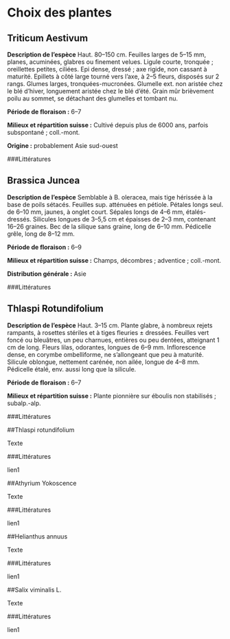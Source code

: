 # Choix des plantes

## Triticum Aestivum

**Description de l’espèce**
Haut. 80–150 cm. Feuilles larges de 5–15 mm, planes, acuminées, glabres ou finement velues. Ligule courte, tronquée ; oreillettes petites, ciliées. Epi dense, dressé ; axe rigide, non cassant à maturité. Epillets à côté large tourné vers l’axe, à 2–5 fleurs, disposés sur 2 rangs. Glumes larges, tronquées-mucronées. Glumelle ext. non aristée chez le blé d’hiver, longuement aristée chez le blé d’été. Grain mûr brièvement poilu au sommet, se détachant des glumelles et tombant nu.

**Période de floraison :** 6–7

**Milieux et répartition suisse :** Cultivé depuis plus de 6000 ans, parfois subspontané ; coll.-mont.

**Origine :** probablement Asie sud-ouest

###Littératures

## Brassica Juncea

**Description de l’espèce**
Semblable à B. oleracea, mais tige hérissée à la base de poils sétacés. Feuilles sup. atténuées en pétiole. Pétales longs seul. de 6–10 mm, jaunes, à onglet court. Sépales longs de 4–6 mm, étalés-dressés. Silicules longues de 3–5,5 cm et épaisses de 2–3 mm, contenant 16–26 graines. Bec de la silique sans graine, long de 6–10 mm. Pédicelle grêle, long de 8–12 mm.

**Période de floraison :** 6–9

**Milieux et répartition suisse :** Champs, décombres ; adventice ; coll.-mont.

**Distribution générale :** Asie

###Littératures


## Thlaspi Rotundifolium

**Description de l’espèce**
Haut. 3–15 cm. Plante glabre, à nombreux rejets rampants, à rosettes stériles et à tiges fleuries ± dressées. Feuilles vert foncé ou bleuâtres, un peu charnues, entières ou peu dentées, atteignant 1 cm de long. Fleurs lilas, odorantes, longues de 6–9 mm. Inflorescence dense, en corymbe ombelliforme, ne s’allongeant que peu à maturité. Silicule oblongue, nettement carénée, non ailée, longue de 4–8 mm. Pédicelle étalé, env. aussi long que la silicule.

**Période de floraison :** 6–7

**Milieux et répartition suisse :** Plante pionnière sur éboulis non stabilisés ; subalp.-alp.

###Littératures

##Thlaspi rotundifolium

Texte

###Littératures

lien1

##Athyrium Yokoscence

Texte

###Littératures

lien1

##Helianthus annuus


Texte

###Littératures

lien1

##Salix viminalis L.


Texte

###Littératures

lien1
